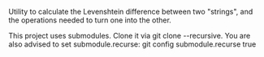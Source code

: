 Utility to calculate the Levenshtein difference between two "strings", and the operations
needed to turn one into the other.

This project uses submodules.  Clone it via git clone --recursive.  You are also
advised to set submodule.recurse: git config submodule.recurse true


